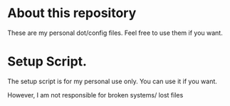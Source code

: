 # About this repository

These are my personal dot/config files.
Feel free to use them if you want.

# Setup Script.
The setup script is for my personal use only. You can use it if you want.

However, I am not responsible for broken systems/ lost files
